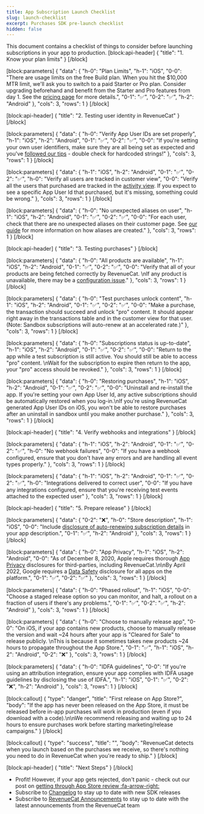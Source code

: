 ```yaml
---
title: App Subscription Launch Checklist
slug: launch-checklist
excerpt: Purchases SDK pre-launch checklist
hidden: false
---
```

This document contains a checklist of things to consider before launching subscriptions in your app to production.
[block:api-header]
{
  "title": "1. Know your plan limits"
}
[/block]

[block:parameters]
{
  "data": {
    "h-0": "Plan Limits",
    "h-1": "iOS",
    "0-0": "There are usage limits on the free Build plan. When you hit the $10,000 MTR limit, we'll ask you to switch to a paid Starter or Pro plan. Consider upgrading beforehand and benefit from the Starter and Pro features from day 1. See the [pricing page](https://www.revenuecat.com/pricing) for more details.",
    "0-1": "✅",
    "0-2": "✅",
    "h-2": "Android"
  },
  "cols": 3,
  "rows": 1
}
[/block]

[block:api-header]
{
  "title": "2. Testing user identity in RevenueCat"
}
[/block]

[block:parameters]
{
  "data": {
    "h-0": "Verify App User IDs are set properly",
    "h-1": "iOS",
    "h-2": "Android",
    "0-1": "✅",
    "0-2": "✅",
    "0-0": "If you're setting your own user identifiers, make sure they are all being set as expected and you've [followed our tips](doc:user-ids#tips-for-setting-app-user-ids) - double check for hardcoded strings!"
  },
  "cols": 3,
  "rows": 1
}
[/block]

[block:parameters]
{
  "data": {
    "h-1": "iOS",
    "h-2": "Android",
    "0-1": "✅",
    "0-2": "✅",
    "h-0": "Verify all users are tracked in customer view",
    "0-0": "Verify all the users that purchased are tracked in the [activity view](https://app.revenuecat.com/activity). If you expect to see a specific App User Id that purchased, but it's missing, something could be wrong."
  },
  "cols": 3,
  "rows": 1
}
[/block]

[block:parameters]
{
  "data": {
    "h-0": "No unexpected aliases on user",
    "h-1": "iOS",
    "h-2": "Android",
    "0-1": "✅",
    "0-2": "✅",
    "0-0": "For each user, check that there are no unexpected aliases on their customer page. See [our guide](doc:user-ids) for more information on how aliases are created."
  },
  "cols": 3,
  "rows": 1
}
[/block]

[block:api-header]
{
  "title": "3. Testing purchases"
}
[/block]

[block:parameters]
{
  "data": {
    "h-0": "All products are available",
    "h-1": "iOS",
    "h-2": "Android",
    "0-1": "✅",
    "0-2": "✅",
    "0-0": "Verify that all of your products are being fetched correctly by RevenueCat. \nIf any product is unavailable, there may be a [configuration issue](https://www.revenuecat.com/2018/10/11/configuring-in-app-products-is-hard)."
  },
  "cols": 3,
  "rows": 1
}
[/block]

[block:parameters]
{
  "data": {
    "h-0": "Test purchases unlock content",
    "h-1": "iOS",
    "h-2": "Android",
    "0-1": "✅",
    "0-2": "✅",
    "0-0": "Make a purchase, the transaction should succeed and unlock \"pro\" content. It should appear right away in the transactions table and in the customer view for that user. (Note: Sandbox subscriptions will auto-renew at an accelerated rate.)"
  },
  "cols": 3,
  "rows": 1
}
[/block]

[block:parameters]
{
  "data": {
    "h-0": "Subscriptions status is up-to-date",
    "h-1": "iOS",
    "h-2": "Android",
    "0-1": "✅",
    "0-2": "✅",
    "0-0": "Return to the app while a test subscription is still active. You should still be able to access \"pro\" content. \nWait for the subscription to expire then return to the app, your \"pro\" access should be revoked."
  },
  "cols": 3,
  "rows": 1
}
[/block]

[block:parameters]
{
  "data": {
    "h-0": "Restoring purchases",
    "h-1": "iOS",
    "h-2": "Android",
    "0-1": "✅",
    "0-2": "✅",
    "0-0": "Uninstall and re-install the app. If you're setting your own App User Id, any active subscriptions should be automatically restored when you log-in.\nIf you're using RevenueCat generated App User IDs on iOS, you won't be able to restore purchases after an uninstall in sandbox until you make another purchase."
  },
  "cols": 3,
  "rows": 1
}
[/block]

[block:api-header]
{
  "title": "4. Verify webhooks and integrations"
}
[/block]

[block:parameters]
{
  "data": {
    "h-1": "iOS",
    "h-2": "Android",
    "0-1": "✅",
    "0-2": "✅",
    "h-0": "No webhook failures",
    "0-0": "If you have a webhook configured, ensure that you don't have any errors and are handling all event types properly."
  },
  "cols": 3,
  "rows": 1
}
[/block]

[block:parameters]
{
  "data": {
    "h-1": "iOS",
    "h-2": "Android",
    "0-1": "✅",
    "0-2": "✅",
    "h-0": "Integrations delivered to correct user",
    "0-0": "If you have any integrations configured, ensure that you're receiving test events attached to the expected user"
  },
  "cols": 3,
  "rows": 1
}
[/block]

[block:api-header]
{
  "title": "5. Prepare release"
}
[/block]

[block:parameters]
{
  "data": {
    "0-2": "❌",
    "h-0": "Store description",
    "h-1": "iOS",
    "0-0": "Include [disclosure of auto-renewing subscription details](https://www.revenuecat.com/blog/schedule-2-section-3-8-b/) in your app description.",
    "0-1": "✅",
    "h-2": "Android"
  },
  "cols": 3,
  "rows": 1
}
[/block]

[block:parameters]
{
  "data": {
    "h-0": "App Privacy",
    "h-1": "iOS",
    "h-2": "Android",
    "0-0": "As of December 8, 2020, Apple requires thorough [App Privacy](https://docs.revenuecat.com/docs/apple-app-privacy) disclosures for third-parties, including RevenueCat.\n\nBy April 2022, Google requires a [Data Safety](doc:google-plays-data-safety) disclosure for all apps on the platform.",
    "0-1": "✅",
    "0-2": "✅"
  },
  "cols": 3,
  "rows": 1
}
[/block]

[block:parameters]
{
  "data": {
    "h-0": "Phased rollout",
    "h-1": "iOS",
    "0-0": "Choose a staged release option so you can monitor, and halt, a rollout on a fraction of users if there's any problems.",
    "0-1": "✅",
    "0-2": "✅",
    "h-2": "Android"
  },
  "cols": 3,
  "rows": 1
}
[/block]

[block:parameters]
{
  "data": {
    "h-0": "Choose to manually release app",
    "0-0": "On iOS, if your app contains new products, choose to manually release the version and wait ~24 hours after your app is \"Cleared for Sale\" to release publicly. \nThis is because it sometimes takes new products ~24 hours to propagate throughout the App Store.",
    "0-1": "✅",
    "h-1": "iOS",
    "h-2": "Android",
    "0-2": "❌"
  },
  "cols": 3,
  "rows": 1
}
[/block]

[block:parameters]
{
  "data": {
    "h-0": "IDFA guidelines",
    "0-0": "If you're using an attribution integration, ensure your app complies with IDFA usage guidelines by disclosing the use of IDFA.",
    "h-1": "iOS",
    "0-1": "✅",
    "0-2": "❌",
    "h-2": "Android"
  },
  "cols": 3,
  "rows": 1
}
[/block]

[block:callout]
{
  "type": "danger",
  "title": "First release on App Store?",
  "body": "If the app has never been released on the App Store, it must be released before in-app purchases will work in production (even if you download with a code).\n\nWe recommend releasing and waiting up to 24 hours to ensure purchases work before starting marketing/release campaigns."
}
[/block]

[block:callout]
{
  "type": "success",
  "title": "",
  "body": "RevenueCat detects when you launch based on the purchases we receive, so there's nothing you need to do in RevenueCat when you're ready to ship."
}
[/block]

[block:api-header]
{
  "title": "Next Steps"
}
[/block]
* Profit! However, if your app gets rejected, don't panic - check out our post on [getting through App Store review :fa-arrow-right:](https://medium.com/revenuecat-blog/getting-through-app-review-39ac50438c62)
* Subscribe to [Changelog](https://community.revenuecat.com/product-updates) to stay up to date with new SDK releases
* Subscribe to [RevenueCat Announcements](https://community.revenuecat.com/revenuecat-announcements-2) to stay up to date with the latest announcements from the RevenueCat team